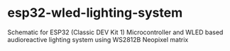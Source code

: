 # esp32-wled-lighting-system
Schematic for ESP32 (Classic DEV Kit 1) Microcontroller and WLED based audioreactive lighting system using WS2812B Neopixel matrix

